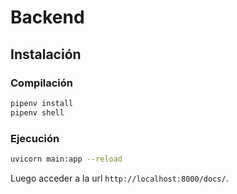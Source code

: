 # Backend

## Instalación

### Compilación
```sh
pipenv install
pipenv shell
```

### Ejecución

```sh
uvicorn main:app --reload
```

Luego acceder a la url `http://localhost:8000/docs/`.
